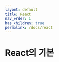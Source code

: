 ```yaml
---
layout: default
title: React
nav_order: 1
has_children: true
permalink: /docs/react
---
```


# React의 기본